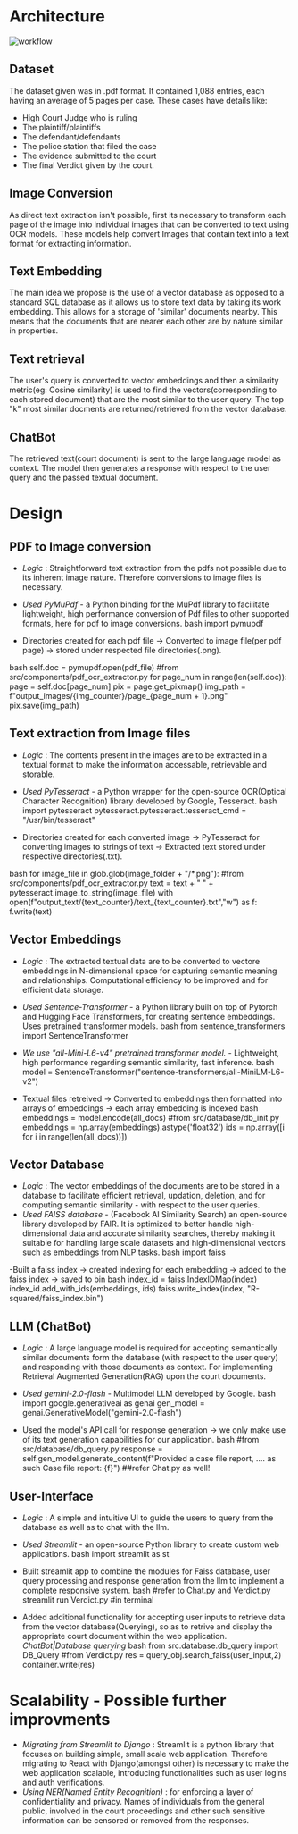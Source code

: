 # Architecture

![workflow](workflow.png)

## Dataset
The dataset given was in .pdf format. It contained 1,088 entries, each having an average of 5 pages per case. These cases have details like:

* High Court Judge who is ruling
* The plaintiff/plaintiffs
* The defendant/defendants
* The police station that filed the case
* The evidence submitted to the court
* The final Verdict given by the court.

## Image Conversion
As direct text extraction isn't possible, first its necessary to transform each page of the image into individual images that can be converted to text using OCR models.
These models help convert Images that contain text into a text format for extracting information.

## Text Embedding
The main idea we propose is the use of a vector database as opposed to a standard SQL database as it allows us to store text data by taking its work embedding.
This allows for a storage of 'similar' documents nearby. This means that the documents that are nearer each other are by nature similar in properties.

## Text retrieval
The user's query is converted to vector embeddings and then a similarity metric(eg: Cosine similarity) is used to find the vectors(corresponding to each stored document) that are the most similar to the user query. The top "k" most similar docments are returned/retrieved from the vector database.

## ChatBot
The retrieved text(court document) is sent to the large language model as context. The model then generates a response with respect to the user query and the passed textual document.

# Design
## PDF to Image conversion
- *Logic* : Straightforward text extraction from the pdfs not possible due to its inherent image nature. Therefore conversions to image files is necessary.
- *Used PyMuPdf* - a Python binding for the MuPdf library to facilitate lightweight, high performance conversion of Pdf files to other supported formats, here for pdf to image conversions.
bash
import pymupdf

- Directories created for each pdf file -> Converted to image file(per pdf page) -> stored under respected file directories(.png).

bash
self.doc = pymupdf.open(pdf_file)       #from src/components/pdf_ocr_extractor.py
for page_num in range(len(self.doc)):
    page = self.doc[page_num]
    pix = page.get_pixmap()
    img_path = f"output_images/{img_counter}/page_{page_num + 1}.png"
    pix.save(img_path)


## Text extraction from Image files
- *Logic* : The contents present in the images are to be extracted in a textual format to make the information accessable, retrievable and storable.
- *Used PyTesseract* - a Python wrapper for the open-source OCR(Optical Character Recognition) library developed by Google, Tesseract.
bash
import pytesseract
pytesseract.pytesseract.tesseract_cmd = "/usr/bin/tesseract"


- Directories created for each converted image -> PyTesseract for converting images to strings of text -> Extracted text stored under respective directories(.txt).

bash
for image_file in glob.glob(image_folder + "/*.png"):     #from src/components/pdf_ocr_extractor.py
    text = text + " " + pytesseract.image_to_string(image_file)
with open(f"output_text/{text_counter}/text_{text_counter}.txt","w") as f:
    f.write(text)


## Vector Embeddings
- *Logic* : The extracted textual data are to be converted to vectore embeddings in N-dimensional space for capturing semantic meaning and relationships. Computational efficiency to be improved and for efficient data storage.
- *Used Sentence-Transformer* - a Python library built on top of Pytorch and Hugging Face Transformers, for creating sentence embeddings. Uses pretrained transformer models. 
bash
from sentence_transformers import SentenceTransformer


- *We use "all-Mini-L6-v4" pretrained transformer model.* - Lightweight, high performance regarding semantic similarity, fast inference.
bash
model = SentenceTransformer("sentence-transformers/all-MiniLM-L6-v2")


- Textual files retreived -> Converted to embeddings then formatted into arrays of embeddings -> each array embedding is indexed
bash
embeddings = model.encode(all_docs)         #from src/database/db_init.py
embeddings = np.array(embeddings).astype('float32')
ids = np.array([i for i in range(len(all_docs))])


## Vector Database
- *Logic* : The vector embeddings of the documents are to be stored in a database to facilitate efficient retrieval, updation, deletion, and for computing semantic similarity - with respect to the user queries.
- *Used FAISS database* - (Facebook AI Similarity Search) an open-source library developed by FAIR. It is optimized to better handle high-dimensional data and accurate similarity searches, thereby making it suitable for handling large scale datasets and high-dimensional vectors such as embeddings from NLP tasks.
bash
import faiss

-Built a faiss index -> created indexing for each embedding -> added to the faiss index -> saved to bin
bash
index_id = faiss.IndexIDMap(index)
index_id.add_with_ids(embeddings, ids)
faiss.write_index(index, "R-squared/faiss_index.bin")


## LLM (ChatBot)
- *Logic* : A large language model is required for accepting semantically similar documents form the database (with respect to the user query) and responding with those documents as context. For implementing Retrieval Augmented Generation(RAG) upon the court documents.
- *Used gemini-2.0-flash* - Multimodel LLM developed by Google.
bash
import google.generativeai as genai
gen_model = genai.GenerativeModel("gemini-2.0-flash")

- Used the model's API call for response generation -> we only make use of its text generation capabilities for our application.
bash
#from src/database/db_query.py
response = self.gen_model.generate_content(f"Provided a case file report, ....  as such Case file report: {f}")
##refer Chat.py as well!


## User-Interface
- *Logic* : A simple and intuitive UI to guide the users to query from the database as well as to chat with the llm.
- *Used Streamlit* - an open-source Python library to create custom web applications.
bash
import streamlit as st


- Built streamlit app to combine the modules for Faiss database, user query processing and response generation from the llm to implement a complete responsive system.
bash
#refer to Chat.py and Verdict.py
streamlit run Verdict.py  #in terminal


- Added additional functionality for accepting user inputs to retrieve data from the vector database(Querying), so as to retrive and display the appropriate court document within the web application.     *ChatBot|Database querying*
bash
from src.database.db_query import DB_Query   #from Verdict.py
res = query_obj.search_faiss(user_input,2)
container.write(res)


# Scalability - Possible further improvments
- *Migrating from Streamlit to Django* : Streamlit is a python library that focuses on building simple, small scale web application. Therefore migrating to React with Django(amongst other) is necessary to make the web application scalable, introducing functionalities such as user logins and auth verifications.
- *Using NER(Named Entity Recognition)* : for enforcing a layer of confidentiality and privacy. Names of individuals from the general public, involved in the court proceedings and other such sensitive information can be censored or removed from the responses.